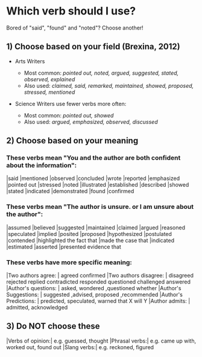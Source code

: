 
# Which verb should I use?
Bored of "said", "found" and "noted"? Choose another!
## 1) Choose based on your field (Brexina, 2012)
* Arts Writers
    * Most common: _pointed out, noted, argued, suggested, stated, observed, explained_
    * Also used: _claimed, said, remarked, maintained, showed, proposed, stressed, mentioned_

* Science Writers use fewer verbs more often:
    * Most common:  _pointed out, showed_
    * Also used:    _argued, emphasized, observed, discussed_

## 2) Choose based on your meaning
### These verbs mean "You and the author are both confident about the information":
|said            |mentioned      |observed       |concluded  |wrote
|reported        |emphasized         |pointed out        |stressed   |noted
|illustrated     |established        |described      |showed
|stated          |indicated      |demonstrated   |found      |confirmed

### These verbs mean "The author is unsure. or I am unsure about the author":
|assumed                 |believed       |suggested      |maintained |claimed
|argued                  |reasoned       |speculated     |implied    |posited
|proposed                |hypothesized   |postulated     |contended  |highlighted the fact that
|made the case that      |indicated      |estimated      |asserted   |presented evidence that

### These verbs have more specific meaning:
|Two authors agree:     |     agreed   confirmed
|Two authors disagree:  |    disagreed  rejected    replied     contradicted responded   questioned  challenged  answered
|Author's questions:    |     asked, wondered ,questioned whether
|Author's Suggestions:  |    suggested ,advised, proposed ,recommended
|Author's Predictions:  |   predicted, speculated, warned that X will Y
|Author admits:         |    admitted, acknowledged

## 3) Do NOT choose these
|Verbs of opinion:|  e.g. guessed, thought
|Phrasal verbs:|      e.g. came up with, worked out, found out
|Slang verbs:|        e.g. reckoned, figured
